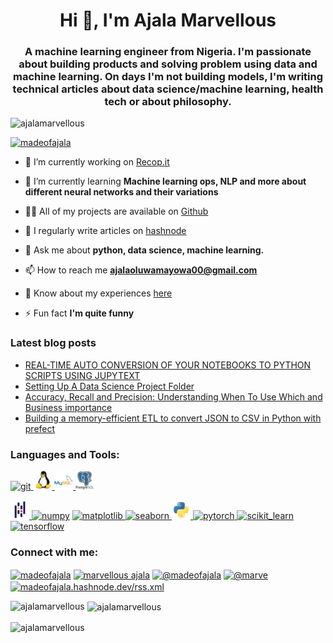 <h1 align="center">Hi 👋, I'm Ajala Marvellous</h1>
<h3 align="center">A machine learning engineer from Nigeria. I'm passionate about building products and solving problem using data and machine learning. On days I'm not building models, I'm writing technical articles about data science/machine learning, health tech or about philosophy.</h3>

<p align="left"> <img src="https://komarev.com/ghpvc/?username=ajalamarvellous&label=Profile%20views&color=0e75b6&style=flat" alt="ajalamarvellous" /> </p>

<p align="left"> 
  <a href="https://twitter.com/madeofajala" target="blank"><img src="https://img.shields.io/twitter/follow/madeofajala?logo=twitter&style=for-the-badge" alt="madeofajala" /></a>
</p>

- 🔭 I’m currently working on [Recop.it](https://www.github.com/ajalamarvellous/recop.it)

- 🌱 I’m currently learning **Machine learning ops, NLP and more about different neural networks and their variations**

- 👨‍💻 All of my projects are available on [Github](https://www/github.com/ajalamarvellous)

- 📝 I regularly write articles on [hashnode](https://madeofajala.hashnode.dev)

- 💬 Ask me about **python, data science, machine learning.**

- 📫 How to reach me **ajalaoluwamayowa00@gmail.com**

- 📄 Know about my experiences [here](https://drive.google.com/file/d/1JXK0w2GpcEtt_wutG-OFMsrI4PwGILfi/view?usp=sharing)

- ⚡ Fun fact **I'm quite funny**

### Latest blog posts
<!-- BLOG-POST-LIST:START -->
- [REAL-TIME AUTO CONVERSION OF YOUR NOTEBOOKS TO PYTHON SCRIPTS USING JUPYTEXT](https://madeofajala.hashnode.dev/real-time-auto-conversion-of-your-notebooks-to-python-scripts-using-jupytext)
- [Setting Up A Data Science Project Folder](https://madeofajala.hashnode.dev/setting-up-a-data-science-project-folder)
- [Accuracy, Recall and Precision: Understanding When To Use Which and Business importance](https://madeofajala.hashnode.dev/accuracy-recall-and-precision-understanding-when-to-use-which-and-business-importance)
- [Building a memory-efficient ETL to convert JSON to CSV in Python with prefect](https://madeofajala.hashnode.dev/building-a-memory-efficient-etl-to-convert-json-to-csv-in-python-with-prefect)
<!-- BLOG-POST-LIST:END -->


<h3 align="left">Languages and Tools:</h3>
<p align="left"> <a href="https://git-scm.com/" target="_blank" rel="noreferrer"> <img src="https://www.vectorlogo.zone/logos/git-scm/git-scm-icon.svg" alt="git" width="30" height="30"/> </a> <a href="https://www.linux.org/" target="_blank" rel="noreferrer"> <img src="https://raw.githubusercontent.com/devicons/devicon/master/icons/linux/linux-original.svg" alt="linux" width="30" height="30"/> </a> <a href="https://www.mysql.com/" target="_blank" rel="noreferrer"> <img src="https://raw.githubusercontent.com/devicons/devicon/master/icons/mysql/mysql-original-wordmark.svg" alt="mysql" width="30" height="30"/> </a> <a href="https://www.postgresql.org" target="_blank" rel="noreferrer"> <img src="https://raw.githubusercontent.com/devicons/devicon/master/icons/postgresql/postgresql-original-wordmark.svg" alt="postgresql" width="30" height="30"/> <p align="left"> <a href="https://pandas.pydata.org/" target="_blank" rel="noreferrer"> <img src="https://raw.githubusercontent.com/devicons/devicon/2ae2a900d2f041da66e950e4d48052658d850630/icons/pandas/pandas-original.svg" alt="pandas" width="30" height="30"/> <a href="https://numpy.org/" target="_blank" rel="noreferrer"> <img src="https://user-images.githubusercontent.com/67586773/105040771-43887300-5a88-11eb-9f01-bee100b9ef22.png" alt="numpy" width="30" height="30"/></a> </a> <a href="https://www.matplotlib.org" target="_blank" rel="noreferrer"> <img src="https://upload.wikimedia.org/wikipedia/commons/thumb/0/01/Created_with_Matplotlib-logo.svg/1024px-Created_with_Matplotlib-logo.svg.png" alt="matplotlib" width="30" height="30"/> </a> <a href="https://seaborn.pydata.org/" target="_blank" rel="noreferrer"> <img src="https://seaborn.pydata.org/_images/logo-tall-lightbg.svg" alt="seaborn" width="30" height="30"/> </a> <a href="https://www.python.org" target="_blank" rel="noreferrer"> <img src="https://raw.githubusercontent.com/devicons/devicon/master/icons/python/python-original.svg" alt="python" width="30" height="30"/> </a> <a href="https://pytorch.org/" target="_blank" rel="noreferrer"> <img src="https://www.vectorlogo.zone/logos/pytorch/pytorch-icon.svg" alt="pytorch" width="30" height="30"/> </a> <a href="https://scikit-learn.org/" target="_blank" rel="noreferrer"> <img src="https://upload.wikimedia.org/wikipedia/commons/0/05/Scikit_learn_logo_small.svg" alt="scikit_learn" width="30" height="30"/> </a> <a href="https://www.tensorflow.org" target="_blank" rel="noreferrer"> <img src="https://www.vectorlogo.zone/logos/tensorflow/tensorflow-icon.svg" alt="tensorflow" width="30" height="30"/> </a> </p>


<h3 align="left">Connect with me:</h3>
<p align="left">
<a href="https://twitter.com/madeofajala" target="blank"><img align="center" src="https://img.shields.io/badge/twitter-blue?logo=twitter&style=for-the-badge" alt="madeofajala"/></a>
<a href="https://linkedin.com/in/marvellousajala" target="blank"><img align="center" src="https://img.shields.io/badge/linkedin-blue?logo=linkedin&style=for-the-badge" alt="marvellous ajala" /></a>
<a href="https://instagram.com/madeofajala" target="blank"><img align="center" src="https://img.shields.io/badge/Instagram-orange?logo=instagram&style=for-the-badge" alt="@madeofajala"/></a>
<a href="https://hashnode.com/@marve" target="blank"><img align="center" src="https://img.shields.io/badge/hashnode-blue?logo=hashnode&style=for-the-badge" alt="@marve" /></a>
<a href="/madeofajala.hashnode.dev/rss.xml" target="blank"><img align="center" src="https://raw.githubusercontent.com/rahuldkjain/github-profile-readme-generator/master/src/images/icons/Social/rss.svg" alt="madeofajala.hashnode.dev/rss.xml" height="30" width="40" /></a>
</p>


<p><img align="left" src="https://github-readme-stats.vercel.app/api/top-langs?username=ajalamarvellous&show_icons=true&locale=en&layout=compact" alt="ajalamarvellous" /></p>

<p>&nbsp;<img align="center" src="https://github-readme-stats.vercel.app/api?username=ajalamarvellous&show_icons=true&locale=en" alt="ajalamarvellous" /></p>

<p><img align="center" src="https://github-readme-streak-stats.herokuapp.com/?user=ajalamarvellous&" alt="ajalamarvellous" /></p>

